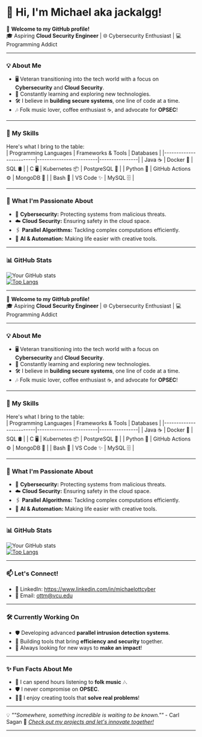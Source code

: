 # 👋 Hi, I'm Michael aka jackalgg!

🚀 **Welcome to my GitHub profile!**  
🎓 Aspiring **Cloud Security Engineer** | 🌐 Cybersecurity Enthusiast | 💻 Programming Addict  

---

### 💡 **About Me**
- 🖥️ Veteran transitioning into the tech world with a focus on **Cybersecurity** and **Cloud Security**.
- 🌱 Constantly learning and exploring new technologies.  
- 🛠️ I believe in **building secure systems**, one line of code at a time.  
- 🎶 Folk music lover, coffee enthusiast ☕, and advocate for **OPSEC**!

---

### 🔧 **My Skills**
Here's what I bring to the table:  
| Programming Languages  | Frameworks & Tools      | Databases      |
|-------------------------|-------------------------|----------------|
| Java ☕                | Docker 🐳              | SQL 🛢️         |
| C 🖥️                   | Kubernetes 📦          | PostgreSQL 🐘   |
| Python 🐍              | GitHub Actions ⚙️      | MongoDB 🍃      |
| Bash 🐚                | VS Code ✨             | MySQL 🗄️       |

---

### 🌟 **What I'm Passionate About**
- 🔐 **Cybersecurity:** Protecting systems from malicious threats.
- ☁️ **Cloud Security:** Ensuring safety in the cloud space.  
- 🖇️ **Parallel Algorithms:** Tackling complex computations efficiently.  
- 🤖 **AI & Automation:** Making life easier with creative tools.

---

### 📊 **GitHub Stats**
![Your GitHub stats](https://github-readme-stats.vercel.app/api?username=yourusername&show_icons=true&theme=radical)  
[![Top Langs](https://github-readme-stats.vercel.app/api/top-langs/?username=yourusername&layout=compact&theme=radical)](https://github.com/anuraghazra/github-readme-stats)

---


🚀 **Welcome to my GitHub profile!**  
🎓 Aspiring **Cloud Security Engineer** | 🌐 Cybersecurity Enthusiast | 💻 Programming Addict  

---

### 💡 **About Me**
- 🖥️ Veteran transitioning into the tech world with a focus on **Cybersecurity** and **Cloud Security**.
- 🌱 Constantly learning and exploring new technologies.  
- 🛠️ I believe in **building secure systems**, one line of code at a time.  
- 🎶 Folk music lover, coffee enthusiast ☕, and advocate for **OPSEC**!

---

### 🔧 **My Skills**
Here's what I bring to the table:  
| Programming Languages  | Frameworks & Tools      | Databases      |
|-------------------------|-------------------------|----------------|
| Java ☕                | Docker 🐳              | SQL 🛢️         |
| C 🖥️                   | Kubernetes 📦          | PostgreSQL 🐘   |
| Python 🐍              | GitHub Actions ⚙️      | MongoDB 🍃      |
| Bash 🐚                | VS Code ✨             | MySQL 🗄️       |

---

### 🌟 **What I'm Passionate About**
- 🔐 **Cybersecurity:** Protecting systems from malicious threats.
- ☁️ **Cloud Security:** Ensuring safety in the cloud space.  
- 🖇️ **Parallel Algorithms:** Tackling complex computations efficiently.  
- 🤖 **AI & Automation:** Making life easier with creative tools.

---

### 📊 **GitHub Stats**
![Your GitHub stats](https://github-readme-stats.vercel.app/api?username=yourusername&show_icons=true&theme=radical)  
[![Top Langs](https://github-readme-stats.vercel.app/api/top-langs/?username=yourusername&layout=compact&theme=radical)](https://github.com/anuraghazra/github-readme-stats)

---

### 📫 **Let's Connect!**
- 💼 LinkedIn: https://www.linkedin.com/in/michaelottcyber
- 📧 Email: ottm@vcu.edu

---

### 🛠️ **Currently Working On**
- 🛡️ Developing advanced **parallel intrusion detection systems**.
- 🤹 Building tools that bring **efficiency and security** together.  
- 🎯 Always looking for new ways to **make an impact**!

---

### ✨ Fun Facts About Me
- 🎸 I can spend hours listening to **folk music** 🎶.
- 🛡️ I never compromise on **OPSEC**.  
- 🧑‍💻 I enjoy creating tools that **solve real problems**!  

---

💡 *""Somewhere, something incredible is waiting to be known.""*  - Carl Sagan
🔗 *[Check out my projects and let's innovate together!](https://github.com/jackalgg)*



---



